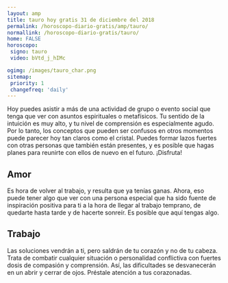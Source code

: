 ```yaml
---
layout: amp
title: tauro hoy gratis 31 de diciembre del 2018 
permalink: /horoscopo-diario-gratis/amp/tauro/
normallink: /horoscopo-diario-gratis/tauro/
home: FALSE
horoscopo:
 signo: tauro
 video: bVtd_j_hIMc

ogimg: /images/tauro_char.png
sitemap:
 priority: 1
 changefreq: 'daily'
---
```



Hoy puedes asistir a más de una actividad de grupo o evento social que tenga que ver con asuntos espirituales o metafísicos. Tu sentido de la intuición es muy alto, y tu nivel de comprensión es especialmente agudo. Por lo tanto, los conceptos que pueden ser confusos en otros momentos puede parecer hoy tan claros como el cristal. Puedes formar lazos fuertes con otras personas que también están presentes, y es posible que hagas planes para reunirte con ellos de nuevo en el futuro. ¡Disfruta!

## Amor

Es hora de volver al trabajo, y resulta que ya tenías ganas. Ahora, eso puede tener algo que ver con una persona especial que ha sido fuente de inspiración positiva para ti a la hora de llegar al trabajo temprano, de quedarte hasta tarde y de hacerte sonreír. Es posible que aquí tengas algo.

## Trabajo

Las soluciones vendrán a ti, pero saldrán de tu corazón y no de tu cabeza. Trata de combatir cualquier situación o personalidad conflictiva con fuertes dosis de compasión y comprensión. Así, las dificultades se desvanecerán en un abrir y cerrar de ojos. Préstale atención a tus corazonadas.